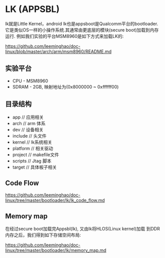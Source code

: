 LK (APPSBL)
========================================

lk就是Little Kernel，android lk也是appsboot是Qualcomm平台的bootloader.
它是类似OS一样的小操作系统.其通常由更底层的模块(secure boot)加载到内存
运行. 例如我们实验的平台MSM8960是如下方式来加载LK的:

https://github.com/leeminghao/doc-linux/blob/master/arch/arm/msm8960/README.md

实验平台
----------------------------------------

* CPU - MSM8960
* SDRAM - 2GB, 映射地址为(0x8000000 ~ 0xffffff00)


目录结构
----------------------------------------

* app            // 应用相关
* arch           // arm 体系
* dev            // 设备相关
* include        // 头文件
* kernel         // lk系统相关
* platform       // 相关驱动
* project        // makefile文件
* scripts        // Jtag 脚本
* target         // 具体板子相关

Code Flow
----------------------------------------

https://github.com/leeminghao/doc-linux/tree/master/bootloader/lk/lk_code_flow.md

Memory map
----------------------------------------

在经过secure boot加载完Appsbl(lk), 又由lk将HLOS(Linux kernel)加载
到DDR内存之后，我们得到如下存储空间布局:

https://github.com/leeminghao/doc-linux/tree/master/bootloader/lk/memory_map.md
